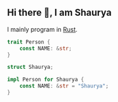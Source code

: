 ## Hi there 👋,  I am Shaurya

I mainly program in [Rust](https://rust-lang.org). 

```rust
trait Person {
    const NAME: &str;
}

struct Shaurya;

impl Person for Shaurya {
    const NAME: &str = "Shaurya";
}
```
